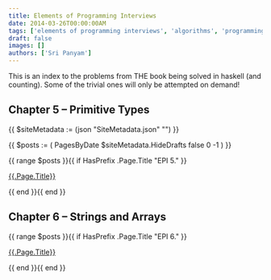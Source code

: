 ```yaml
---
title: Elements of Programming Interviews
date: 2014-03-26T00:00:00AM
tags: ['elements of programming interviews', 'algorithms', 'programming', 'haskell']
draft: false
images: []
authors: ['Sri Panyam']
---
```


This is an index to the problems from THE book being solved in haskell (and counting). Some of the trivial ones will only be attempted on demand!

## Chapter 5 – Primitive Types

{{ $siteMetadata := (json "SiteMetadata.json" "") }}
  
{{ $posts := ( PagesByDate $siteMetadata.HideDrafts false 0 -1 ) }}

{{ range $posts }}{{ if HasPrefix .Page.Title  "EPI 5." }}<p><a href="{{.Page.Link}}"><span>{{.Page.Title}}</span></a></p>{{ end }}{{ end }}

## Chapter 6 – Strings and Arrays

{{ range $posts }}{{ if HasPrefix .Page.Title  "EPI 6." }}<p><a href="{{.Page.Link}}"><span>{{.Page.Title}}</span></a></p>{{ end }}{{ end }}
